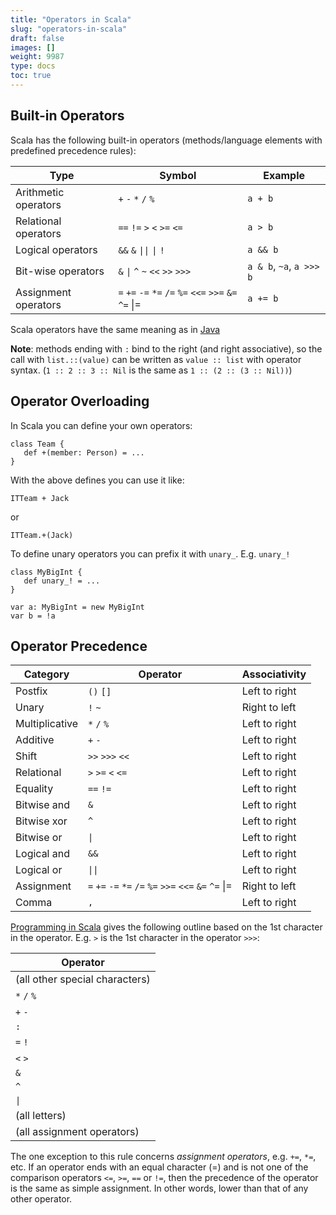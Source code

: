 ```yaml
---
title: "Operators in Scala"
slug: "operators-in-scala"
draft: false
images: []
weight: 9987
type: docs
toc: true
---
```


## Built-in Operators
Scala has the following built-in operators (methods/language elements with predefined precedence rules):

| Type| Symbol | Example |
| ------ | ------ | ------ |
| Arithmetic operators | `+` `-` `*` `/` `%` | `a + b` |
| Relational operators | `==` `!=` `>` `<` `>=` `<=` | `a > b` |
| Logical operators | `&&` `&` <code>&#124;&#124;</code> <code>&#124;</code> `!` | `a && b` |
| Bit-wise operators | `&` <code>&#124;</code> `^` `~` `<<` `>>` `>>>` | `a & b`, `~a`, `a >>> b` |
| Assignment operators | `=` `+=` `-=` `*=` `/=` `%=` `<<=` `>>=` `&=` `^=` \|= | `a += b` 

Scala operators have the same meaning as in [Java](https://www.wikiod.com/java/operators)

**Note**: methods ending with `:` bind to the right (and right associative), so the call with `list.::(value)` can be written as `value :: list` with operator syntax. (`1 :: 2 :: 3 :: Nil` is the same as `1 :: (2 :: (3 :: Nil))`)

## Operator Overloading
In Scala you can define your own operators:

```
class Team {
   def +(member: Person) = ...
}
```

With the above defines you can use it like:

```
ITTeam + Jack
```

or 

```
ITTeam.+(Jack)
```

To define unary operators you can prefix it with `unary_`. E.g. `unary_!`

```
class MyBigInt {
   def unary_! = ...
}

var a: MyBigInt = new MyBigInt
var b = !a
```


## Operator Precedence
| Category | Operator | Associativity |
| --- | --- | --- |
| Postfix | `()` `[]` |  Left to right |
| Unary | `!` `~` | Right to left |
| Multiplicative | `*` `/` `%` | Left to right |
| Additive | `+` `-` | Left to right |
| Shift | `>>` `>>>` `<<` | Left to right |
| Relational | `>` `>=` `<` `<=` | Left to right |
| Equality | `==` `!=` | Left to right |
| Bitwise and | `&` | Left to right |
| Bitwise xor | `^` | Left to right |
| Bitwise or | <code>&#124;</code> | Left to right |
| Logical and | `&&` | Left to right |
| Logical or | <code>&#124;&#124;</code> | Left to right |
| Assignment | `=` `+=` `-=` `*=` `/=` `%=` `>>=` `<<=` `&=` `^=` \|= | Right to left |
| Comma | `,` | Left to right |

[Programming in Scala][1] gives the following outline based on the 1st character in the operator. E.g. `>` is the 1st character in the operator `>>>`:

| Operator |
| --- |
| (all other special characters) |
| `*` `/` `%` |
| `+` `-` |
| `:` |
| `=` `!` |
| `<` `>` |
| `&` |
| `^` |
| <code>&#124;</code> |
| (all letters) |
| (all assignment operators) |

The one exception to this rule concerns *assignment operators*, e.g. `+=`, `*=`, etc. If an operator ends with an equal character (=) and is not one of the comparison operators `<=`, `>=`, `==` or `!=`, then the precedence of the operator is the same as simple assignment. In other words, lower than that of any other operator.


  [1]: http://www.artima.com/pins1ed/basic-types-and-operations.html


